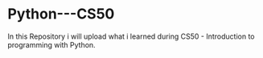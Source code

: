 # Python---CS50
In this Repository i will upload what i learned during CS50 - Introduction to programming with Python.
